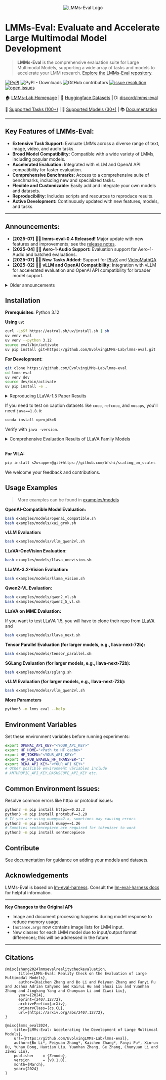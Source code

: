 <p align="center" width="70%">
<img src="https://i.postimg.com/KvkLzbF9/WX20241212-014400-2x.png" alt="LMMs-Eval Logo">
</p>

# LMMs-Eval: Evaluate and Accelerate Large Multimodal Model Development

> **LMMs-Eval** is the comprehensive evaluation suite for Large Multimodal Models, supporting a wide array of tasks and models to accelerate your LMM research. [Explore the LMMs-Eval repository](https://github.com/EvolvingLMMs-Lab/lmms-eval).

[![PyPI](https://img.shields.io/pypi/v/lmms-eval)](https://pypi.org/project/lmms-eval)
![PyPI - Downloads](https://img.shields.io/pypi/dm/lmms-eval)
![GitHub contributors](https://img.shields.io/github/contributors/EvolvingLMMs-Lab/lmms-eval)
[![issue resolution](https://img.shields.io/github/issues-closed-raw/EvolvingLMMs-Lab/lmms-eval)](https://github.com/EvolvingLMMs-Lab/lmms-eval/issues)
[![open issues](https://img.shields.io/github/issues-raw/EvolvingLMMs-Lab/lmms-eval)](https://github.com/EvolvingLMMs-Lab/lmms-eval/issues)

🏠 [LMMs-Lab Homepage](https://www.lmms-lab.com/) | 🤗 [Huggingface Datasets](https://huggingface.co/lmms-lab) | <a href="https://emoji.gg/emoji/1684-discord-thread"><img src="https://cdn3.emoji.gg/emojis/1684-discord-thread.png" width="14px" height="14px" alt="Discord_Thread"></a> [discord/lmms-eval](https://discord.gg/zdkwKUqrPy)

📖 [Supported Tasks (100+)](https://github.com/EvolvingLMMs-Lab/lmms-eval/blob/main/docs/current_tasks.md) | 🌟 [Supported Models (30+)](https://github.com/EvolvingLMMs-Lab/lmms-eval/tree/main/lmms_eval/models) | 📚 [Documentation](docs/README.md)

---

## Key Features of LMMs-Eval:

*   **Extensive Task Support:** Evaluate LMMs across a diverse range of text, image, video, and audio tasks.
*   **Broad Model Compatibility:** Compatible with a wide variety of LMMs, including popular models.
*   **Accelerated Evaluation:** Integrated with vLLM and OpenAI API compatibility for faster evaluation.
*   **Comprehensive Benchmarks:** Access to a comprehensive suite of benchmarks, including new and specialized tasks.
*   **Flexible and Customizable:** Easily add and integrate your own models and datasets.
*   **Reproducibility:** Includes scripts and resources to reproduce results.
*   **Active Development:** Continuously updated with new features, models, and tasks.

---

## Announcements:

*   **[2025-07]** 🚀🚀  **lmms-eval-0.4 Released!**  Major update with new features and improvements; see the [release notes](https://github.com/EvolvingLMMs-Lab/lmms-eval/blob/main/docs/lmms-eval-0.4.md).
*   **[2025-04]** 🚀🚀  **Aero-1-Audio Support:**  Evaluation support for Aero-1-Audio and batched evaluations.
*   **[2025-07]** 🎉🎉  **New Tasks Added:**  Support for [PhyX](https://phyx-bench.github.io/) and [VideoMathQA](https://mbzuai-oryx.github.io/VideoMathQA).
*   **[2025-02]** 🚀🚀  **vLLM and OpenAI Compatibility:**  Integration with vLLM for accelerated evaluation and OpenAI API compatibility for broader model support.

<details>
<summary>Older announcements</summary>

-   [2025-01] 🎓🎓  Video-MMMU Benchmark Released: [Video-MMMU: Evaluating Knowledge Acquisition from Multi-Discipline Professional Videos](https://arxiv.org/abs/2501.13826).
-   [2024-12] 🎉🎉  MME-Survey Published: [MME-Survey: A Comprehensive Survey on Evaluation of Multimodal LLMs](https://arxiv.org/pdf/2411.15296).
-   [2024-11] 🔈🔊 Audio Evaluations: Support for audio evaluations with Qwen2-Audio and Gemini-Audio.
-   [2024-10] 🎉🎉 New Tasks: NaturalBench, TemporalBench, VDC, MovieChat-1K, and Vinoground.
-   [2024-09] 🎉🎉 New Tasks: MMSearch and MME-RealWorld, and Upgrade to lmms-eval 0.2.3.
-   [2024-08] 🎉🎉 New Models and Tasks: LLaVA-OneVision, Mantis, MVBench, LongVideoBench, MMStar. SGlang Runtime API for llava-onevision model.
-   [2024-07] 👨‍💻👨‍💻  lmms-eval/v0.2.1 upgrade: Support for LongVA, InternVL-2, VILA and many more evaluation tasks.
-   [2024-07] 🎉🎉  Technical Report & LiveBench Released: [technical report](https://arxiv.org/abs/2407.12772) and [LiveBench](https://huggingface.co/spaces/lmms-lab/LiveBench).
-   [2024-06] 🎬🎬  lmms-eval/v0.2.0 upgrade:  Video evaluations for video models like LLaVA-NeXT Video and Gemini 1.5 Pro across tasks.
-   [2024-03] 📝📝  First version of `lmms-eval` released!

</details>

## Installation

**Prerequisites:** Python 3.12

**Using `uv`:**

```bash
curl -LsSf https://astral.sh/uv/install.sh | sh
uv venv eval
uv venv --python 3.12
source eval/bin/activate
uv pip install git+https://github.com/EvolvingLMMs-Lab/lmms-eval.git
```

**For Development:**

```bash
git clone https://github.com/EvolvingLMMs-Lab/lmms-eval
cd lmms-eval
uv venv dev
source dev/bin/activate
uv pip install -e .
```

<details>
<summary>Reproducing LLaVA-1.5 Paper Results</summary>

Follow the instructions in [miscs/repr_scripts.sh](miscs/repr_scripts.sh) and use the information in [miscs/repr_torch_envs.txt](miscs/repr_torch_envs.txt) to reproduce LLaVA-1.5's paper results. Check [miscs/llava_result_check.md](miscs/llava_result_check.md) for results with different environments.

</details>

If you need to test on caption datasets like `coco`, `refcoco`, and `nocaps`, you'll need `java==1.8.0`:

```bash
conda install openjdk=8
```

Verify with `java -version`.

<details>
<summary>Comprehensive Evaluation Results of LLaVA Family Models</summary>
<br>

Detailed results and dataset information are available in this [Google Sheet](https://docs.google.com/spreadsheets/d/1a5ImfdKATDI8T7Cwh6eH-bEsnQFzanFraFUgcS9KHWc/edit?usp=sharing) which we are regularly updating.

<p align="center" width="100%">
<img src="https://i.postimg.cc/jdw497NS/WX20240307-162526-2x.png"  width="100%" height="80%">
</p>

You can also view the raw data from Weights & Biases [here](https://docs.google.com/spreadsheets/d/1AvaEmuG4csSmXaHjgu4ei1KBMmNNW8wflOD_kkTDdv8/edit?usp=sharing).

</details>
<br>

**For VILA:**

```bash
pip install s2wrapper@git+https://github.com/bfshi/scaling_on_scales
```

We welcome your feedback and contributions.

## Usage Examples

> More examples can be found in [examples/models](examples/models)

**OpenAI-Compatible Model Evaluation:**

```bash
bash examples/models/openai_compatible.sh
bash examples/models/xai_grok.sh
```

**vLLM Evaluation:**

```bash
bash examples/models/vllm_qwen2vl.sh
```

**LLaVA-OneVision Evaluation:**

```bash
bash examples/models/llava_onevision.sh
```

**LLaMA-3.2-Vision Evaluation:**

```bash
bash examples/models/llama_vision.sh
```

**Qwen2-VL Evaluation:**

```bash
bash examples/models/qwen2_vl.sh
bash examples/models/qwen2_5_vl.sh
```

**LLaVA on MME Evaluation:**

If you want to test LLaVA 1.5, you will have to clone their repo from [LLaVA](https://github.com/haotian-liu/LLaVA) and

```bash
bash examples/models/llava_next.sh
```

**Tensor Parallel Evaluation (for larger models, e.g., llava-next-72b):**

```bash
bash examples/models/tensor_parallel.sh
```

**SGLang Evaluation (for larger models, e.g., llava-next-72b):**

```bash
bash examples/models/sglang.sh
```

**vLLM Evaluation (for larger models, e.g., llava-next-72b):**

```bash
bash examples/models/vllm_qwen2vl.sh
```

**More Parameters**

```bash
python3 -m lmms_eval --help
```

## Environment Variables

Set these environment variables before running experiments:

```bash
export OPENAI_API_KEY="<YOUR_API_KEY>"
export HF_HOME="<Path to HF cache>"
export HF_TOKEN="<YOUR_API_KEY>"
export HF_HUB_ENABLE_HF_TRANSFER="1"
export REKA_API_KEY="<YOUR_API_KEY>"
# Other possible environment variables include
# ANTHROPIC_API_KEY,DASHSCOPE_API_KEY etc.
```

## Common Environment Issues:

Resolve common errors like httpx or protobuf issues:

```bash
python3 -m pip install httpx==0.23.3
python3 -m pip install protobuf==3.20
# If you are using numpy==2.x, sometimes may causing errors
python3 -m pip install numpy==1.26
# Someties sentencepiece are required for tokenizer to work
python3 -m pip install sentencepiece
```

## Contribute

See [documentation](docs/README.md) for guidance on adding your models and datasets.

## Acknowledgements

LMMs-Eval is based on [lm-eval-harness](https://github.com/EleutherAI/lm-evaluation-harness). Consult the [lm-eval-harness docs](https://github.com/EleutherAI/lm-evaluation-harness/tree/main/docs) for helpful information.

---

**Key Changes to the Original API:**

*   Image and document processing happens during model response to reduce memory usage.
*   `Instance.args` now contains image lists for LMM input.
*   New classes for each LMM model due to input/output format differences; this will be addressed in the future.

---

## Citations

```shell
@misc{zhang2024lmmsevalrealitycheckevaluation,
      title={LMMs-Eval: Reality Check on the Evaluation of Large Multimodal Models},
      author={Kaichen Zhang and Bo Li and Peiyuan Zhang and Fanyi Pu and Joshua Adrian Cahyono and Kairui Hu and Shuai Liu and Yuanhan Zhang and Jingkang Yang and Chunyuan Li and Ziwei Liu},
      year={2024},
      eprint={2407.12772},
      archivePrefix={arXiv},
      primaryClass={cs.CL},
      url={https://arxiv.org/abs/2407.12772},
}

@misc{lmms_eval2024,
    title={LMMs-Eval: Accelerating the Development of Large Multimoal Models},
    url={https://github.com/EvolvingLMMs-Lab/lmms-eval},
    author={Bo Li*, Peiyuan Zhang*, Kaichen Zhang*, Fanyi Pu*, Xinrun Du, Yuhao Dong, Haotian Liu, Yuanhan Zhang, Ge Zhang, Chunyuan Li and Ziwei Liu},
    publisher    = {Zenodo},
    version      = {v0.1.0},
    month={March},
    year={2024}
}
```